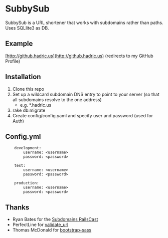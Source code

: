 SubbySub
========

SubbySub is a URL shortener that works with subdomains rather than paths. Uses SQLlite3 as DB.

Example
-------

[http://github.hadric.us](http://github.hadric.us) (redirects to my GitHub Profile)

Installation
------------

1. Clone this repo
2. Set up a wildcard subdomain DNS entry to point to your server (so that all subdomains resolve to the one address)
	* e.g. *.hadric.us
3. rake db:migrate
4. Create config/config.yaml and specify user and password (used for Auth)

Config.yml
----------

		development:
			username: <username>
			password: <password>
			
		test:
			username: <username>
			password: <password>
			
		production:
			username: <username>
			password: <password>

Thanks
------

* Ryan Bates for the [Subdomains RailsCast](http://railscasts.com/episodes/221-subdomains-in-rails-3)
* PerfectLine for [validate_url](https://github.com/perfectline/validates_url)
* Thomas McDonald for [bootstrap-sass](https://github.com/thomas-mcdonald/bootstrap-sass)